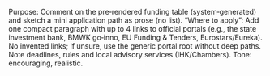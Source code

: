 Purpose: Comment on the pre‑rendered funding table (system‑generated) and sketch a mini application path as prose (no list).
“Where to apply”: Add one compact paragraph with up to 4 <a> links to official portals (e.g., the state investment bank, BMWK go‑inno, EU Funding & Tenders, Eurostars/Eureka). No invented links; if unsure, use the generic portal root without deep paths.
Note deadlines, rules and local advisory services (IHK/Chambers). Tone: encouraging, realistic.
